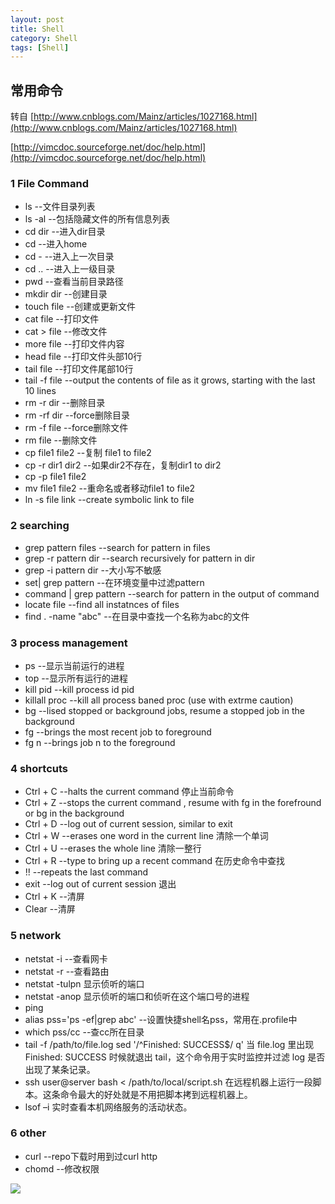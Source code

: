 ```yaml
---
layout: post
title: Shell 
category: Shell
tags: [Shell]
---
```


## 常用命令


转自 [http://www.cnblogs.com/Mainz/articles/1027168.html](http://www.cnblogs.com/Mainz/articles/1027168.html) 

[http://vimcdoc.sourceforge.net/doc/help.html](http://vimcdoc.sourceforge.net/doc/help.html)

### 1 File Command
* ls  			--文件目录列表
* ls -al 		--包括隐藏文件的所有信息列表
* cd dir 		--进入dir目录
* cd  			--进入home
* cd -  			--进入上一次目录
* cd ..  		--进入上一级目录
* pwd 			--查看当前目录路径
* mkdir dir 		--创建目录
* touch file 	--创建或更新文件
* cat file		--打印文件
* cat > file		--修改文件
* more file 		--打印文件内容
* head file 		--打印文件头部10行
* tail file 		--打印文件尾部10行
* tail -f file	--output the contents of file as it grows, starting with the last 10 lines
* rm -r dir 		--删除目录
* rm -rf dir		--force删除目录
* rm -f file		--force删除文件
* rm file			--删除文件
* cp file1 file2 	--复制 file1 to file2
* cp -r dir1 dir2 --如果dir2不存在，复制dir1 to dir2
* cp -p file1 file2
* mv file1 file2  --重命名或者移动file1 to file2 
* ln -s file link --create symbolic link to file

 
### 2 searching
* grep pattern files 		--search for pattern in files 
* grep -r pattern dir 	--search recursively for pattern in dir
* grep -i pattern dir 	--大小写不敏感
* set| grep pattern		--在环境变量中过滤pattern
* command | grep pattern --search for pattern in the output of command
* locate file				--find all instatnces of files
* find . -name "abc"		--在目录中查找一个名称为abc的文件
  

### 3 process management
* ps			--显示当前运行的进程
* top		--显示所有运行的进程
* kill pid 	--kill process id pid
* killall proc  --kill all process baned proc (use with extrme caution)
* bg 		--lised stopped or background jobs, resume a stopped job in the background
* fg 		--brings the most recent job to foreground
* fg n 		--brings job n to the foreground 
  
 
### 4 shortcuts
* Ctrl + C  --halts the current command 停止当前命令
* Ctrl + Z 	 --stops the current command , resume with fg in the forefround or bg in the background
* Ctrl + D   --log out of current session, similar to exit 
* Ctrl + W   --erases one word in the current line 清除一个单词
* Ctrl + U   --erases the whole line  清除一整行
* Ctrl + R   --type to bring up a recent command 在历史命令中查找
* !!			  --repeats the last command
* exit		  --log out of current session 退出
* Ctrl + K	  --清屏  
* Clear		  --清屏


### 5 network
* netstat -i	--查看网卡
* netstat -r	--查看路由
* netstat -tulpn           显示侦听的端口
* netstat -anop           显示侦听的端口和侦听在这个端口号的进程
* ping
* alias pss='ps -ef|grep abc'	--设置快捷shell名pss，常用在.profile中
* which pss/cc		--查cc所在目录
* tail -f /path/to/file.log sed '/^Finished: SUCCESS$/ q' 
  当 file.log 里出现 Finished: SUCCESS 时候就退出 tail，这个命令用于实时监控并过滤 log 是否出现了某条记录。
* ssh user@server bash < /path/to/local/script.sh 在远程机器上运行一段脚本。这条命令最大的好处就是不用把脚本拷到远程机器上。
* lsof –i                     实时查看本机网络服务的活动状态。

### 6 other
* curl 			--repo下载时用到过curl http
* chomd 		--修改权限


![](https://raw.githubusercontent.com/rlq/rlq.github.io/master/_posts/res/shell.png)

